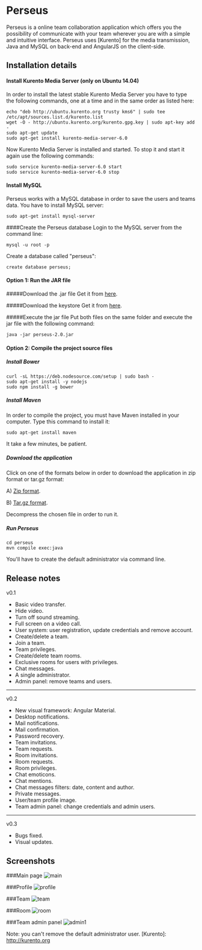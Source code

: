 Perseus
=================

Perseus is a online team collaboration application which offers you the possibility of communicate with your team wherever you are with a simple and intuitive interface. 
Perseus uses [Kurento] for the media transmission, Java and MySQL on back-end and AngularJS on the client-side.

Installation details
---------------


#### Install Kurento Media Server (only on Ubuntu 14.04)
In order to install the latest stable Kurento Media Server you have to type the following commands, one at a time and in the same order as listed here:

```
echo "deb http://ubuntu.kurento.org trusty kms6" | sudo tee /etc/apt/sources.list.d/kurento.list
wget -O - http://ubuntu.kurento.org/kurento.gpg.key | sudo apt-key add -
sudo apt-get update
sudo apt-get install kurento-media-server-6.0
```
Now Kurento Media Server is installed and started. To stop it and start it again use the following commands:
```
sudo service kurento-media-server-6.0 start
sudo service kurento-media-server-6.0 stop
```

#### Install MySQL
Perseus works with a MySQL database in order to save the users
and teams data. You have to install MySQL server:
```
sudo apt-get install mysql-server
```	

####Create the Perseus database
Login to the MySQL server from the command line:
```
mysql -u root -p
```
Create a database called "perseus":
```
create database perseus;
```

#### Option 1: Run the JAR file
#####Download the .jar file
Get it from [here](https://github.com/sergiobanegas/perseus/releases/download/0.3/perseus-0.3.jar).

#####Download the keystore
Get it from [here](https://github.com/sergiobanegas/perseus/releases/download/0.3/keystore.jks).

#####Execute the jar file
Put both files on the same folder and execute the jar file with the following command:
```
java -jar perseus-2.0.jar
```

#### Option 2: Compile the project source files
##### Install Bower
```
curl -sL https://deb.nodesource.com/setup | sudo bash -
sudo apt-get install -y nodejs
sudo npm install -g bower
```

##### Install Maven
In order to compile the project, you must have Maven installed in your computer. Type this command to install it:
```
sudo apt-get install maven
```
It take a few minutes, be patient.

##### Download the application
Click on one of the formats below in order to download the application in zip format or tar.gz format:

A) [Zip format](https://github.com/sergiobanegas/perseus/archive/0.3.zip).

B) [Tar.gz format](https://github.com/sergiobanegas/perseus/archive/0.3.tar.gz).

Decompress the chosen file in order to run it.

##### Run Perseus
```
cd perseus
mvn compile exec:java
```
You'll have to create the default administrator via command line.

Release notes
---------------
v0.1
* Basic video transfer.
* Hide video.
* Turn off sound streaming.
* Full screen on a video call.
* User system: user registration, update credentials and remove account.
* Create/delete a team.
* Join a team.
* Team privileges.
* Create/delete team rooms.
* Exclusive rooms for users with privileges.
* Chat messages.
* A single administrator.
* Admin panel: remove teams and users.


---------------
v0.2
* New visual framework: Angular Material.
* Desktop notifications.
* Mail notifications.
* Mail confirmation.
* Password recovery.
* Team invitations.
* Team requests.
* Room invitations.
* Room requests.
* Room privileges.
* Chat emoticons.
* Chat mentions.
* Chat messages filters: date, content and author.
* Private messages.
* User/team profile image.
* Team admin panel: change credentials and admin users.

---------------
v0.3
* Bugs fixed.
* Visual updates.

Screenshots
---------------
###Main page
![main](https://cloud.githubusercontent.com/assets/10667581/15332343/853357b8-1c65-11e6-88a6-4ae5c6c1573d.png)<br/>

###Profile
![profile](https://cloud.githubusercontent.com/assets/10667581/15332592/8435924e-1c66-11e6-89c1-21ac0a2fa634.png)<br/>

###Team
![team](https://cloud.githubusercontent.com/assets/10667581/15332327/76330ed4-1c65-11e6-9c36-9f3feae1c82f.png)<br/>

###Room
![room](https://cloud.githubusercontent.com/assets/10667581/15332344/8534190a-1c65-11e6-9e27-721bdd7a8349.png)<br/>

###Team admin panel
![admin1](https://cloud.githubusercontent.com/assets/10667581/15332342/852ee52a-1c65-11e6-8971-28c2e97d0170.png)<br/>

Note: you can't remove the default administrator user.
[Kurento]: http://kurento.org 

